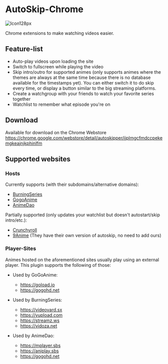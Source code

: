 # AutoSkip-Chrome
![Icon128px](https://user-images.githubusercontent.com/1289852/189461253-1f4b1d27-b54c-4725-a117-7308d3f1b2a9.png)

Chrome extensions to make watching videos easier.

## Feature-list
- Auto-play videos upon loading the site
- Switch to fullscreen while playing the video
- Skip intro/outro for supported animes (only supports animes where the themes are always at the same time because there is no database available for the timestamps yet). You can either switch it to do skip every time, or display a button similar to the big streaming platforms.
- Create a watchgroup with your friends to watch your favorite series together
- Watchlist to remember what episode you're on

## Download
Available for download on the Chrome Webstore
https://chrome.google.com/webstore/detail/autoskipper/ijplmgcfmdccpekemgkeajnjkphinlfm

## Supported websites
### Hosts
Currently supports (with their subdomains/alternative domains):
- [BurningSeries](https://bs.to)
- [GogoAnime](https://gogoanime.ee)
- [AnimeDao](https://animedao.lol/)

Partially supported (only updates your watchlist but doesn't autostart/skip intro/etc.):
- [Crunchyroll](https://crunchyroll.com)
- [9Anime](https://9anime.id/home) (They have their own version of autoskip, no need to add ours)

### Player-Sites
Animes hosted on the aforementioned sites usually play using an external player. This plugin supports the following of those:
- Used by GoGoAnime:
	- https://goload.io
	- https://gogohd.net

- Used by BurningSeries:
	- https://videovard.sx
	- https://vupload.com
	- https://streamz.ws
	- https://vidoza.net
	
- Used by AnimeDao:
	- https://mplayer.sbs
	- https://aniplay.sbs
	- https://gogohd.net
